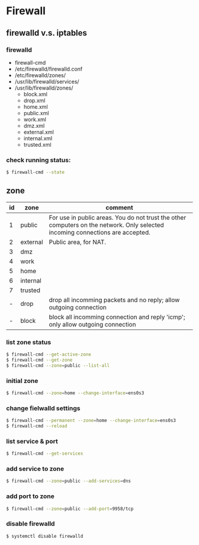 # Firewall
## firewalld v.s. iptables

### firewalld
* firewall-cmd
* /etc/firewalld/firewalld.conf
* /etc/firewalld/zones/
* /usr/lib/firewalld/services/
* /usr/lib/firewalld/zones/
    * block.xml
    * drop.xml
    * home.xml
    * public.xml
    * work.xml
    * dmz.xml
    * external.xml
    * internal.xml
    * trusted.xml

### check running status:
```bash
$ firewall-cmd --state
```

## zone
id|zone|comment
---|---|---
1|public|For use in public areas. You do not trust the other computers on the network. Only selected incoming connections are accepted.
2|external|Public area, for NAT.
3|dmz|
4|work|
5|home|
6|internal|
7|trusted|
-|drop|drop all incomming packets and no reply; allow outgoing connection
-|block|block all incomming connection and reply 'icmp'; only allow outgoing connection

### list zone status
```bash
$ firewall-cmd --get-active-zone
$ firewall-cmd --get-zone
$ firewall-cmd --zone=public --list-all
```

### initial zone
```bash
$ firewall-cmd --zone=home --change-interface=ens0s3
```

### change fielwalld settings
```bash
$ firewall-cmd --permanent --zone=home --change-interface=ens0s3
$ firewall-cmd --reload
```
### list service & port
```bash
$ firewall-cmd --get-services
```

### add service to zone
```bash
$ firewall-cmd --zone=public --add-services=dns
```

### add port to zone
```bash
$ firewall-cmd --zone=public --add-port=9958/tcp
```

### disable firewalld
```bash
$ systemctl disable firewalld
```
